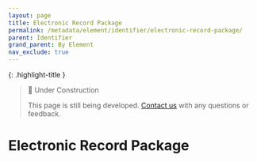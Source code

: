 ```yaml
---
layout: page
title: Electronic Record Package
permalink: /metadata/element/identifier/electronic-record-package/
parent: Identifier
grand_parent: By Element
nav_exclude: true
---
```


{: .highlight-title }
> 🚧 Under Construction
>
> This page is still being developed. [Contact us](/metadata-documentation/contact/) with any questions or feedback.

# Electronic Record Package